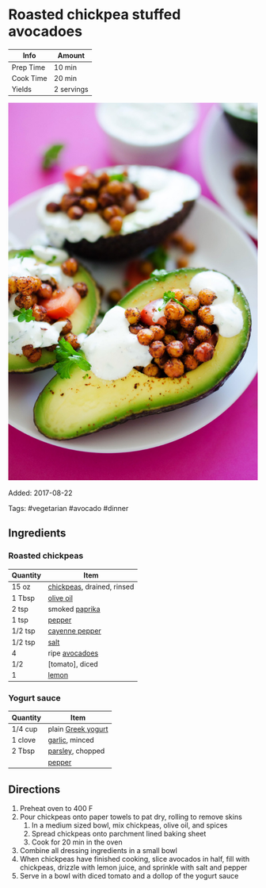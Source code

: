 # Roasted chickpea stuffed avocadoes

| Info      | Amount     |
| --------- | ---------- |
| Prep Time | 10 min     |
| Cook Time | 20 min     |
| Yields    | 2 servings |

![Roasted chickpeas stuff avocado](../assets/roasted-chickpeas-stuff-avocado.jpg)

Added: 2017-08-22

Tags: #vegetarian #avocado #dinner

## Ingredients

### Roasted chickpeas

| Quantity | Item                                                      |
| -------- | --------------------------------------------------------- |
| 15 oz    | [chickpeas](../Ingredients/chickpeas.md), drained, rinsed |
| 1 Tbsp   | [olive oil](../Ingredients/olive%20oil.md)                |
| 2 tsp    | smoked [paprika](../Ingredients/paprika.md)               |
| 1 tsp    | [pepper](../Ingredients/pepper.md)                        |
| 1/2 tsp  | [cayenne pepper](../Ingredients/cayenne%20pepper.md)      |
| 1/2 tsp  | [salt](../Ingredients/salt.md)                            |
| 4        | ripe [avocadoes](../Ingredients/avocado.md)               |
| 1/2      | [tomato], diced                                           |
| 1        | [lemon](../Ingredients/lemon.md)                          |

### Yogurt sauce

| Quantity | Item                                                   |
| -------- | ------------------------------------------------------ |
| 1/4 cup  | plain [Greek yogurt](../Ingredients/greek%20yogurt.md) |
| 1 clove  | [garlic](../Ingredients/garlic.md), minced             |
| 2 Tbsp   | [parsley](../Ingredients/parsley.md), chopped          |
|          | [pepper](../Ingredients/pepper.md)                     |

## Directions

1. Preheat oven to 400 F
2. Pour chickpeas onto paper towels to pat dry, rolling to remove skins
   1. In a medium sized bowl, mix chickpeas, olive oil, and spices
   2. Spread chickpeas onto parchment lined baking sheet
   3. Cook for 20 min in the oven
3. Combine all dressing ingredients in a small bowl
4. When chickpeas have finished cooking, slice avocados in half, fill with chickpeas, drizzle with lemon juice, and sprinkle with salt and pepper
5. Serve in a bowl with diced tomato and a dollop of the yogurt sauce
